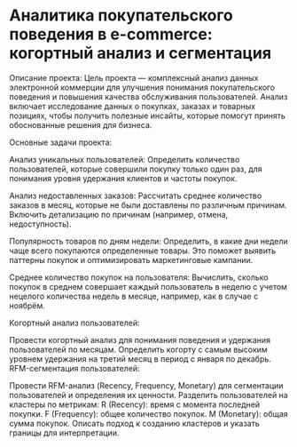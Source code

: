 # Аналитика покупательского поведения в e-commerce: когортный анализ и сегментация
Описание проекта: Цель проекта — комплексный анализ данных электронной коммерции для улучшения понимания покупательского поведения и повышения качества обслуживания пользователей. Анализ включает исследование данных о покупках, заказах и товарных позициях, чтобы получить полезные инсайты, которые помогут принять обоснованные решения для бизнеса.

Основные задачи проекта:

Анализ уникальных пользователей: Определить количество пользователей, которые совершили покупку только один раз, для понимания уровня удержания клиентов и частоты покупок.

Анализ недоставленных заказов: Рассчитать среднее количество заказов в месяц, которые не были доставлены по различным причинам. Включить детализацию по причинам (например, отмена, недоступность).

Популярность товаров по дням недели: Определить, в какие дни недели чаще всего покупаются определенные товары. Это поможет выявить паттерны покупок и оптимизировать маркетинговые кампании.

Среднее количество покупок на пользователя: Вычислить, сколько покупок в среднем совершает каждый пользователь в неделю с учетом нецелого количества недель в месяце, например, как в случае с ноябрём.

Когортный анализ пользователей:

Провести когортный анализ для понимания поведения и удержания пользователей по месяцам.
Определить когорту с самым высоким уровнем удержания на третий месяц в период с января по декабрь.
RFM-сегментация пользователей:

Провести RFM-анализ (Recency, Frequency, Monetary) для сегментации пользователей и определения их ценности.
Разделить пользователей на кластеры по метрикам:
R (Recency): время с момента последней покупки.
F (Frequency): общее количество покупок.
M (Monetary): общая сумма покупок.
Описать подход к созданию кластеров и указать границы для интерпретации.
